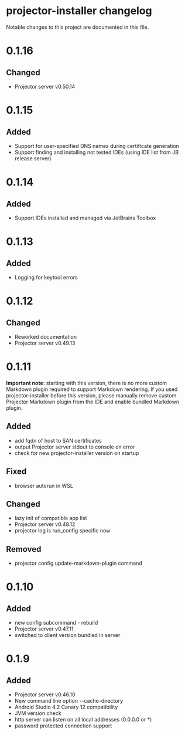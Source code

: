 # projector-installer changelog

Notable changes to this project are documented in this file.

# 0.1.16
## Changed
 - Projector server v0.50.14

# 0.1.15
## Added
 - Support for user-specified DNS names during certificate generation
 - Support finding and installing not tested IDEs (using IDE list from JB release server)

# 0.1.14
## Added
 - Support IDEs installed and managed via JetBrains Toolbox

# 0.1.13
## Added
 - Logging for keytool errors

# 0.1.12
## Changed
 - Reworked documentation
 - Projector server v0.49.13

# 0.1.11
**Important note**: starting with this version, there is no more custom Markdown plugin required to support Markdown rendering. If you used projector-installer before this version, please manually remove custom Projector Markdown plugin from the IDE and enable bundled Markdown plugin.

## Added 
 - add fqdn of host to SAN certificates
 - output Projector server stdout to console on error
 - check for new projector-installer version on startup

## Fixed
 - browser autorun in WSL 
 
## Changed
 - lazy init of compatible app list
 - Projector server v0.48.12
 - projector log is run_config specific now
 
## Removed
 - projector config update-markdown-plugin command

# 0.1.10
## Added
 - new config subcommand - rebuild 
 - Projector server v0.47.11
 - switched to client version bundled in server

# 0.1.9
## Added 
 - Projector server v0.46.10
 - New command line option --cache-directory
 - Android Studio 4.2 Canary 12 compatibility
 - JVM version check
 - http server can listen on all local addresses (0.0.0.0 or *)
 - password protected connection support
